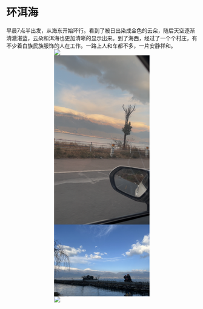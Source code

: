 # 环洱海

早晨7点半出发，从海东开始环行。看到了被日出染成金色的云朵，随后天空逐渐清澈湛蓝，云朵和洱海也更加清晰的显示出来。到了海西，经过了一个个村庄，有不少着白族民族服饰的人在工作。一路上人和车都不多，一片安静祥和。
<img src="/images/erhai1.png" style="width: 50%; display: block; margin: 0 auto;">
<img src="/images/erhai2.png" style="width: 50%; display: block; margin: 0 auto;">
<img src="/images/erhai.png" style="width: 50%; display: block; margin: 0 auto;">
<img src="/images/erhai3.png" style="width: 50%; display: block; margin: 0 auto;">
